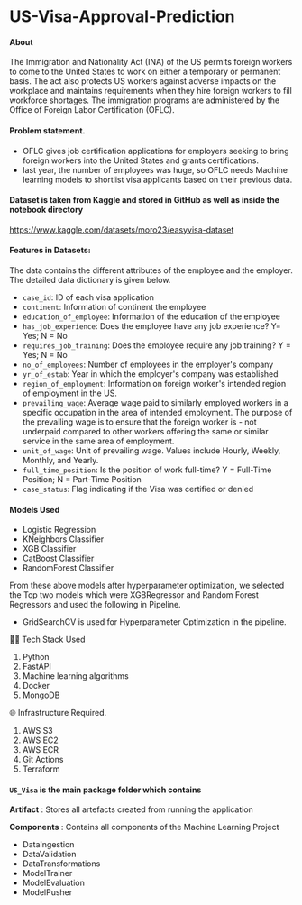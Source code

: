 # US-Visa-Approval-Prediction

#### About
The Immigration and Nationality Act (INA) of the US permits foreign workers to come to the United States to work on either a temporary or permanent basis. 
The act also protects US workers against adverse impacts on the workplace and maintains requirements when they hire foreign workers to fill workforce shortages. The immigration programs are administered by the Office of Foreign Labor Certification (OFLC).

#### Problem statement.
* OFLC gives job certification applications for employers seeking to bring foreign workers into the United States and grants certifications. 
* last year, the number of employees was huge, so OFLC needs Machine learning models to shortlist visa applicants based on their previous data.

#### Dataset is taken from Kaggle and stored in GitHub as well as inside the notebook directory 
https://www.kaggle.com/datasets/moro23/easyvisa-dataset

#### Features in Datasets:
The data contains the different attributes of the employee and the employer. The detailed data dictionary is given below.

- `case_id`: ID of each visa application
- `continent`: Information of continent the employee
- `education_of_employee`: Information of the education of the employee
- `has_job_experience`: Does the employee have any job experience? Y= Yes; N = No
- `requires_job_training`: Does the employee require any job training? Y = Yes; N = No
- `no_of_employees`: Number of employees in the employer's company
- `yr_of_estab`: Year in which the employer's company was established
- `region_of_employment`: Information on foreign worker's intended region of employment in the US.
- `prevailing_wage`: Average wage paid to similarly employed workers in a specific occupation in the area of intended employment. The purpose of the prevailing wage is to ensure that the foreign worker is - not underpaid compared to other workers offering the same or similar service in the same area of employment.
- `unit_of_wage`: Unit of prevailing wage. Values include Hourly, Weekly, Monthly, and Yearly.
- `full_time_position`: Is the position of work full-time? Y = Full-Time Position; N = Part-Time Position
- `case_status`: Flag indicating if the Visa was certified or denied

#### Models Used
* Logistic Regression
* KNeighbors Classifier
* XGB Classifier
* CatBoost Classifier
* RandomForest Classifier

From these above models after hyperparameter optimization, we selected the Top two models which were XGBRegressor and Random Forest Regressors and used the following in Pipeline.

* GridSearchCV is used for Hyperparameter Optimization in the pipeline.

👨‍💻 Tech Stack Used
1. Python
2. FastAPI
3. Machine learning algorithms
4. Docker
5. MongoDB

🌐 Infrastructure Required.
1. AWS S3
2. AWS EC2
3. AWS ECR
4. Git Actions
5. Terraform

#### `US_Visa` is the main package folder which contains 

**Artifact** : Stores all artefacts created from running the application

**Components** : Contains all components of the Machine Learning Project
- DataIngestion
- DataValidation
- DataTransformations
- ModelTrainer
- ModelEvaluation
- ModelPusher
